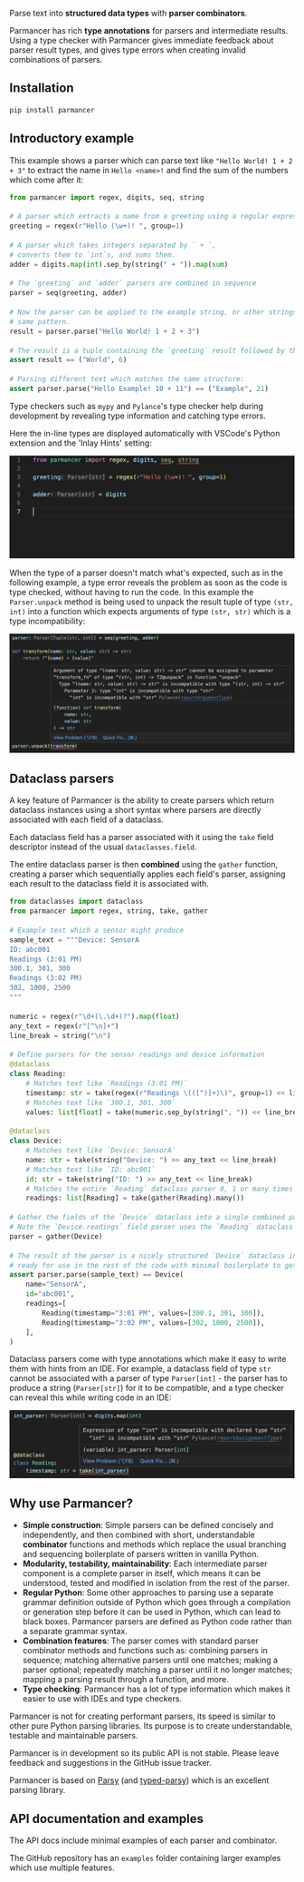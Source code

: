 Parse text into **structured data types** with **parser combinators**.

Parmancer has rich **type annotations** for parsers and intermediate results.
Using a type checker with Parmancer gives immediate feedback about parser result types, and gives type errors when creating invalid combinations of parsers.

## Installation

```sh
pip install parmancer
```

## Introductory example

This example shows a parser which can parse text like `"Hello World! 1 + 2 + 3"` to extract the name in `Hello <name>!` and find the sum of the numbers which come after it:

```python
from parmancer import regex, digits, seq, string

# A parser which extracts a name from a greeting using a regular expression
greeting = regex(r"Hello (\w+)! ", group=1)

# A parser which takes integers separated by ` + `,
# converts them to `int`s, and sums them.
adder = digits.map(int).sep_by(string(" + ")).map(sum)

# The `greeting` and `adder` parsers are combined in sequence
parser = seq(greeting, adder)

# Now the parser can be applied to the example string, or other strings following the
# same pattern.
result = parser.parse("Hello World! 1 + 2 + 3")

# The result is a tuple containing the `greeting` result followed by the `adder` result
assert result == ("World", 6)

# Parsing different text which matches the same structure:
assert parser.parse("Hello Example! 10 + 11") == ("Example", 21)
```

Type checkers such as `mypy` and `Pylance`'s type checker help during development by revealing type information and catching type errors.

Here the in-line types are displayed automatically with VSCode's Python extension and the 'Inlay Hints' setting:

![Type annotations for Parmancer parsers](./docs/intro_example.gif)

When the type of a parser doesn't match what's expected, such as in the following example, a type error reveals the problem as soon as the code is type checked, without having to run the code.
In this example the `Parser.unpack` method is being used to unpack the result tuple of type `(str, int)` into a function which expects arguments of type `(str, str)` which is a type incompatibility:

![Type mismatch for the unpack method](./docs/type_mismatch.png)

## Dataclass parsers

A key feature of Parmancer is the ability to create parsers which return dataclass instances using a short syntax where parsers are directly associated with each field of a dataclass.

Each dataclass field has a parser associated with it using the `take` field descriptor instead of the usual `dataclasses.field`.

The entire dataclass parser is then **combined** using the `gather` function, creating a parser which sequentially applies each field's parser, assigning each result to the dataclass field it is associated with.

```python
from dataclasses import dataclass
from parmancer import regex, string, take, gather

# Example text which a sensor might produce
sample_text = """Device: SensorA
ID: abc001
Readings (3:01 PM)
300.1, 301, 300
Readings (3:02 PM)
302, 1000, 2500
"""

numeric = regex(r"\d+(\.\d+)?").map(float)
any_text = regex(r"[^\n]+")
line_break = string("\n")

# Define parsers for the sensor readings and device information
@dataclass
class Reading:
    # Matches text like `Readings (3:01 PM)`
    timestamp: str = take(regex(r"Readings \(([^)]+)\)", group=1) << line_break)
    # Matches text like `300.1, 301, 300`
    values: list[float] = take(numeric.sep_by(string(", ")) << line_break)

@dataclass
class Device:
    # Matches text like `Device: SensorA`
    name: str = take(string("Device: ") >> any_text << line_break)
    # Matches text like `ID: abc001`
    id: str = take(string("ID: ") >> any_text << line_break)
    # Matches the entire `Reading` dataclass parser 0, 1 or many times
    readings: list[Reading] = take(gather(Reading).many())

# Gather the fields of the `Device` dataclass into a single combined parser
# Note the `Device.readings` field parser uses the `Reading` dataclass parser
parser = gather(Device)

# The result of the parser is a nicely structured `Device` dataclass instance,
# ready for use in the rest of the code with minimal boilerplate to get this far
assert parser.parse(sample_text) == Device(
    name="SensorA",
    id="abc001",
    readings=[
        Reading(timestamp="3:01 PM", values=[300.1, 301, 300]),
        Reading(timestamp="3:02 PM", values=[302, 1000, 2500]),
    ],
)
```

Dataclass parsers come with type annotations which make it easy to write them with hints from an IDE.
For example, a dataclass field of type `str` cannot be associated with a parser of type `Parser[int]` - the parser has to produce a string (`Parser[str]`) for it to be compatible, and a type checker can reveal this while writing code in an IDE:

![Dataclass field parser type error](./docs/dataclass_type_mismatch.png)

## Why use Parmancer?

- **Simple construction**: Simple parsers can be defined concisely and independently, and then combined with short, understandable **combinator** functions and methods which replace the usual branching and sequencing boilerplate of parsers written in vanilla Python.
- **Modularity, testability, maintainability**: Each intermediate parser component is a complete parser in itself, which means it can be understood, tested and modified in isolation from the rest of the parser.
- **Regular Python**: Some other approaches to parsing use a separate grammar definition outside of Python which goes through a compilation or generation step before it can be used in Python, which can lead to black boxes. Parmancer parsers are defined as Python code rather than a separate grammar syntax.
- **Combination features**: The parser comes with standard parser combinator methods and functions such as: combining parsers in sequence; matching alternative parsers until one matches; making a parser optional; repeatedly matching a parser until it no longer matches; mapping a parsing result through a function, and more.
- **Type checking**: Parmancer has a lot of type information which makes it easier to use with IDEs and type checkers.

Parmancer is not for creating performant parsers, its speed is similar to other pure Python parsing libraries.
Its purpose is to create understandable, testable and maintainable parsers.

Parmancer is in development so its public API is not stable.
Please leave feedback and suggestions in the GitHub issue tracker.

Parmancer is based on [Parsy](https://parsy.readthedocs.io/en/latest/overview.html) (and [typed-parsy](https://github.com/python-parsy/typed-parsy)) which is an excellent parsing library.

## API documentation and examples

The API docs include minimal examples of each parser and combinator.

The GitHub repository has an `examples` folder containing larger examples which use multiple features.
